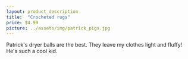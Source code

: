 ```yaml
---
layout: product_description
title:  "Crocheted rugs"
price: $4.99
picture: ../assets/img/patrick_pigs.jpg
---
```


Patrick's dryer balls are the best. They leave my clothes light and fluffy! He's such a cool kid.
